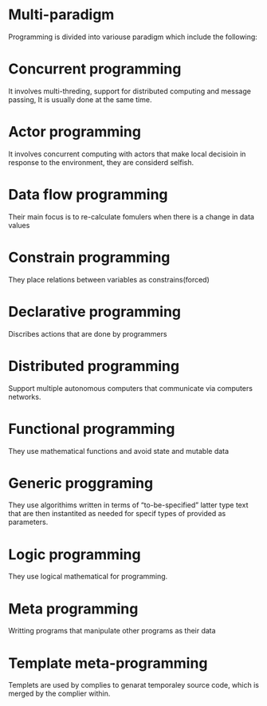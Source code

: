 ﻿---
Layout: 
Title: "Multi-paradigm"
date:   2017-07-21  09:40
categories: 
---
# Multi-paradigm

Programming is divided into variouse paradigm which include the following:
#             Concurrent programming
It involves  multi-threding, support for distributed computing and message passing, It is usually done at the same time.
#              Actor programming
It involves concurrent computing with actors that make local decisioin in response to the environment, they are considerd selfish.
#             Data flow programming
Their main focus is to re-calculate  fomulers when there is a change in data values
#            Constrain programming
They place relations between variables as constrains(forced)
#          Declarative programming
Discribes actions that are done by programmers
#               Distributed programming
Support multiple autonomous computers that communicate via computers networks.
#              Functional programming
They use mathematical functions and avoid state and mutable data
#              Generic proggraming
They use algorithims written in terms of “to-be-specified” latter  type text that are then instantited as needed for specif types of provided as parameters.
#             Logic programming 
They use logical mathematical for programming.
#            Meta programming
Writting programs that manipulate other programs as their data
#            Template meta-programming
Templets are used by complies to genarat temporaley source code, which is merged by the complier within.